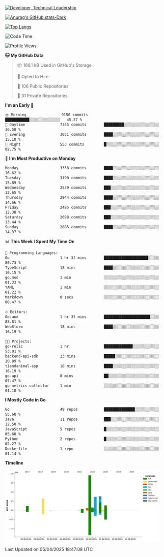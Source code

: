 <div>
  <a href="https://www.linkedin.com/in/arielpineiro/" target="_blank" rel="nofollow noopener noreferrer">
    <img src="https://img.shields.io/badge/-LinkedIn-%230077B5?style=for-the-badge&logo=linkedin&logoColor=white" alt="Developer, Technical Leadership" title="Ariel Piñeiro">
  </a>
</div>

[![Anurag's GitHub stats-Dark](https://github-readme-stats.vercel.app/api?username=arielsrv&show_icons=true&theme=dark#gh-dark-mode-only)](https://github.com/anuraghazra/github-readme-stats#gh-dark-mode-only)

[![Top Langs](https://github-readme-stats.vercel.app/api/top-langs/?username=arielsrv&layout=compact&langs_count=10&theme=dark#gh-dark-mode-only)](https://github.com/anuraghazra/github-readme-stats&theme=dark#gh-dark-mode-only)

<!--START_SECTION:waka-->
![Code Time](http://img.shields.io/badge/Code%20Time-1%2C173%20hrs%2045%20mins-blue)

![Profile Views](http://img.shields.io/badge/Profile%20Views-0-blue)

**🐱 My GitHub Data** 

> 📦 166.1 kB Used in GitHub's Storage 
 > 
> 💼 Opted to Hire
 > 
> 📜 106 Public Repositories 
 > 
> 🔑 31 Private Repositories 
 > 
**I'm an Early 🐤** 

```text
🌞 Morning                9150 commits        ███████████░░░░░░░░░░░░░░   45.57 % 
🌆 Daytime                7345 commits        █████████░░░░░░░░░░░░░░░░   36.58 % 
🌃 Evening                3031 commits        ████░░░░░░░░░░░░░░░░░░░░░   15.10 % 
🌙 Night                  553 commits         █░░░░░░░░░░░░░░░░░░░░░░░░   02.75 % 
```
📅 **I'm Most Productive on Monday** 

```text
Monday                   3338 commits        ████░░░░░░░░░░░░░░░░░░░░░   16.62 % 
Tuesday                  3190 commits        ████░░░░░░░░░░░░░░░░░░░░░   15.89 % 
Wednesday                2539 commits        ███░░░░░░░░░░░░░░░░░░░░░░   12.65 % 
Thursday                 2944 commits        ████░░░░░░░░░░░░░░░░░░░░░   14.66 % 
Friday                   2485 commits        ███░░░░░░░░░░░░░░░░░░░░░░   12.38 % 
Saturday                 2698 commits        ███░░░░░░░░░░░░░░░░░░░░░░   13.44 % 
Sunday                   2885 commits        ████░░░░░░░░░░░░░░░░░░░░░   14.37 % 
```


📊 **This Week I Spent My Time On** 

```text
💬 Programming Languages: 
Go                       1 hr 32 mins        ████████████████████░░░░░   80.73 % 
TypeScript               18 mins             ████░░░░░░░░░░░░░░░░░░░░░   16.15 % 
go.mod                   1 min               ░░░░░░░░░░░░░░░░░░░░░░░░░   01.33 % 
YAML                     1 min               ░░░░░░░░░░░░░░░░░░░░░░░░░   01.22 % 
Markdown                 0 secs              ░░░░░░░░░░░░░░░░░░░░░░░░░   00.47 % 

🔥 Editors: 
GoLand                   1 hr 35 mins        █████████████████████░░░░   83.81 % 
WebStorm                 18 mins             ████░░░░░░░░░░░░░░░░░░░░░   16.19 % 

🐱‍💻 Projects: 
go-relic                 1 hr                █████████████░░░░░░░░░░░░   53.01 % 
backend-api-sdk          23 mins             █████░░░░░░░░░░░░░░░░░░░░   20.89 % 
tiendanimal-app          18 mins             ████░░░░░░░░░░░░░░░░░░░░░   16.19 % 
go-api                   8 mins              ██░░░░░░░░░░░░░░░░░░░░░░░   07.47 % 
go-metrics-collector     1 min               ░░░░░░░░░░░░░░░░░░░░░░░░░   01.10 % 
```

**I Mostly Code in Go** 

```text
Go                       49 repos            ██████████████░░░░░░░░░░░   55.68 % 
Java                     11 repos            ███░░░░░░░░░░░░░░░░░░░░░░   12.50 % 
JavaScript               5 repos             █░░░░░░░░░░░░░░░░░░░░░░░░   05.68 % 
Python                   2 repos             █░░░░░░░░░░░░░░░░░░░░░░░░   02.27 % 
Dockerfile               1 repo              ░░░░░░░░░░░░░░░░░░░░░░░░░   01.14 % 
```



**Timeline**

![Lines of Code chart](https://raw.githubusercontent.com/arielsrv/arielsrv/main/assets/bar_graph.png)


 Last Updated on 05/04/2025 18:47:08 UTC
<!--END_SECTION:waka-->

